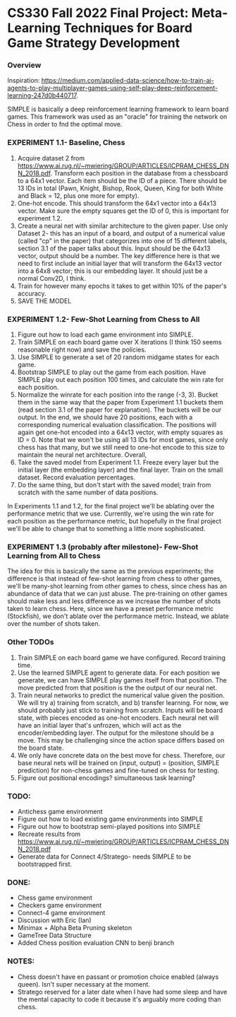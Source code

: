 # CS330 Fall 2022 Final Project: Meta-Learning Techniques for Board Game Strategy Development

### Overview
Inspiration: https://medium.com/applied-data-science/how-to-train-ai-agents-to-play-multiplayer-games-using-self-play-deep-reinforcement-learning-247d0b440717.

SIMPLE is basically a deep reinforcement learning framework to learn board games. This framework was used as an "oracle" for training the network on Chess in order to fnd the optimal move.

### EXPERIMENT 1.1- Baseline, Chess
1. Acquire dataset 2 from https://www.ai.rug.nl/~mwiering/GROUP/ARTICLES/ICPRAM_CHESS_DNN_2018.pdf. Transform each position in the database from a chessboard to a 64x1 vector. Each item should be the ID of a piece. There should be 13 IDs in total (Pawn, Knight, Bishop, Rook, Queen, King for both White and Black = 12, plus one more for empty).
2. One-hot encode. This should transform the 64x1 vector into a 64x13 vector. Make sure the empty squares get the ID of 0, this is important for experiment 1.2.
3. Create a neural net with similar architecture to the given paper. Use only Dataset 2- this has an input of a board, and output of a numerical value (called "cp" in the paper) that categorizes into one of 15 different labels, section 3.1 of the paper talks about this. Input should be the 64x13 vector, output should be a number. The key difference here is that we need to first include an initial layer that will transform the 64x13 vector into a 64x8 vector; this is our embedding layer. It should just be a normal Conv2D, I think.
4. Train for however many epochs it takes to get within 10% of the paper's accuracy.
5. SAVE THE MODEL

### EXPERIMENT 1.2- Few-Shot Learning from Chess to All
1. Figure out how to load each game environment into SIMPLE.
2. Train SIMPLE on each board game over X iterations (I think 150 seems reasonable right now) and save the policies. 
3. Use SIMPLE to generate a set of 20 random midgame states for each game.
4. Bootstrap SIMPLE to play out the game from each position. Have SIMPLE play out each position 100 times, and calculate the win rate for each position.
5. Normalize the winrate for each position into the range (-3, 3). Bucket them in the same way that the paper from Experiment 1.1 buckets them (read section 3.1 of the paper for explanation). The buckets will be our output. In the end, we should have 20 positions, each with a corresponding numerical evaluation classification. The positions will again get one-hot encoded into a 64x13 vector, with empty squares as ID = 0. Note that we won't be using all 13 IDs for most games, since only chess has that many, but we still need to one-hot encode to this size to maintain the neural net architecture. Overall, 
6. Take the saved model from Experiment 1.1. Freeze every layer but the initial layer (the embedding layer) and the final layer. Train on the small dataset. Record evaluation percentages.
7. Do the same thing, but don't start with the saved model; train from scratch with the same number of data positions.

In Experiments 1.1 and 1.2, for the final project we'll be ablating over the performance metric that we use. Currently, we're using the win rate for each position as the performance metric, but hopefully in the final project we'll be able to change that to something a little more sophisticated.

### EXPERIMENT 1.3 (probably after milestone)- Few-Shot Learning from All to Chess
The idea for this is basically the same as the previous experiments; the difference is that instead of few-shot learning from chess to other games, we'll be many-shot learning from other games to chess, since chess has an abundance of data that we can just abuse. The pre-training on other games should make less and less difference as we increase the number of shots taken to learn chess. Here, since we have a preset performance metric (Stockfish), we don't ablate over the performance metric. Instead, we ablate over the number of shots taken. 



### Other TODOs

1. Train SIMPLE on each board game we have configured. Record training time.
2. Use the learned SIMPLE agent to generate data. For each position we generate, we can have SIMPLE play games itself from that position. The move predicted from that position is the the output of our neural net. 
3. Train neural networks to predict the numerical value given the position. We will try a) training from scratch, and b) transfer learning. For now, we should probably just stick to training from scratch. Inputs will be board state, with pieces encoded as one-hot encoders. Each neural net will have an initial layer that's unfrozen, which will act as the encoder/embedding layer. The output for the milestone should be a move. This may be challenging since the action space differs based on the board state. 
4. We only have concrete data on the best move for chess. Therefore, our base neural nets will be trained on (input, output) = (position, SIMPLE prediction) for non-chess games and fine-tuned on chess for testing.
5. Figure out positional encodings? simultaneous task learning?


### TODO:
- Antichess game environment
- Figure out how to load existing game environments into SIMPLE
- Figure out how to bootstrap semi-played positions into SIMPLE
- Recreate results from https://www.ai.rug.nl/~mwiering/GROUP/ARTICLES/ICPRAM_CHESS_DNN_2018.pdf
- Generate data for Connect 4/Stratego- needs SIMPLE to be bootstrapped first.

### DONE:
- Chess game environment
- Checkers game environment
- Connect-4 game environment
- Discussion with Eric (Ian)
- Minimax + Alpha Beta Pruning skeleton
- GameTree Data Structure
- Added Chess position evaluation CNN to benji branch

### NOTES:
- Chess doesn't have en passant or promotion choice enabled (always queen). Isn't super necessary at the moment.
- Stratego reserved for a later date when I have had some sleep and have the mental capacity to code it because it's arguably more coding than chess.
